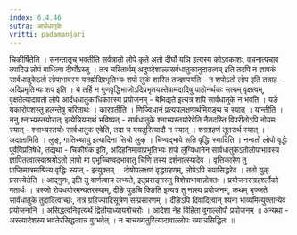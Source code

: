 ```yaml
---
index: 6.4.46
sutra: आर्धधातुके
vritti: padamanjari
---
```


  चिकीर्षितेति । सनन्तातृच् भवतीति सर्वत्रातो लोपे कृते अतो दीर्घो यञि इत्यस्य कोऽवकाशः, वचनात्पचाव त्यादिउ लोपं बाधित्वा दीर्घोऽस्तु । तत्र चरितार्थम् अदुपदेशाल्लसर्वधातुकानुदातत्वम् इति तदपि न ज्ञापकं सार्वधातुकेऽतो लोपाभावस्य यतर्ह्यदिप्रभृतिभ्यः शपो लुकं शास्ति तज्ज्ञापयति - न शपोऽतो लोप इति तत्राह - अदिप्रमृतिभ्यः शप इति । ये तर्हि न गुणवृद्धिभाजोऽदिप्रभृतयस्तेषामदादिषु पाठोनर्थकः सत्यम् वृक्षत्वम्, वृक्षतेत्यादावतो लोपे आर्दधधातुकाधिकारस्य प्रयोजनम् - बेभिद्यते इत्यत्र शपि सार्वधातुके न भवति । यङे यकारोपशस्तु हलन्तेषु चरितार्थः ।  कारवतीति । णिज्विधानं प्रत्ययलक्षणार्थमियङ्थ च स्यात् ।  यान्तीति । ननु श्नाभ्यस्तयोरात्ः इत्येन्नियमार्थ भविष्यत् - सार्वधातुके श्नाभ्यस्तयोरेवेति नैतदस्ति विपरीतोऽपि नोयमः स्यात् - श्नाभ्यस्तयोः सार्वधातुक एवेति, तदा च ययतुरित्यादौ न स्यात् । श्नाग्रहणं तूतरार्थ स्यात् ।  अदातामिति । लुङ्, गातिस्थाघु इत्यादिना सिचो लुक् ।  चिण्वद्भावे सति वृद्धिः स्यादिति । नन्वतो लोपो वृद्धेः पूर्वविप्रतिषेधे, तद्यथा - चिकीर्षक इति, अदिहनिमावाप्रभृतिभ्यः शपो लुग्विधानेन सार्वधातुकेऽतोलोपाभावस्य ज्ञापितत्वात्स्वाश्रयोऽतो लापो मा  एभूच्चिण्वद्भावातु चिणि तस्य दर्शनात्स्यादेव । वृत्तिकारेण तु प्राप्तिमात्रमाश्रित्य वृद्धिः स्यात् - इत्युक्तम् । दोषोपलक्षणं वृद्धग्रहणम्, लोपेऽपि रुपासिद्धरेव ।  ततो युक् प्रसज्येतेति । आद्गुणः, इति तु वार्णत्वान्न लभ्यते, इट्प्रसङ्गस्तु विशेषाभावान्नोक्तः ।  प्रयोजनसंग्रहर्श्लोको गतार्थः । भ्रस्जो रोपधयोरमन्यतरस्याम्, दीङे युडचि क्ङिति इत्यत्र तु नास्य प्रयोजनम्, कथम् भृज्जतेः सार्वधातुके तुदादित्वाच्छः, तत्र ग्रहिज्यादिसूत्रेण सम्प्रसारणम् । दीङेऽपि दिवादित्वान् श्यना भाव्यमित्युक्तान्येव प्रयोजनानि ।  असिद्धत्वनिवृत्यर्थं द्वितीयाध्यायगोचरोः ।  आदेशा नेह विहिता वुगाल्लोपौ प्रयोजनम् ॥  अन्यथा - अस्त्यादेशस्य भवतेरसिद्धत्वान्न वुग्भवेत् ।  न चाचख्यतुरित्यादावाल्लोपः ख्याञसिद्धितः ॥